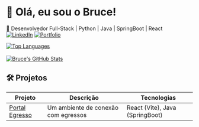 # 👋 Olá, eu sou o Bruce!
🚀 Desenvolvedor Full-Stack | Python | Java | SpringBoot | React <br/>
[![LinkedIn](https://img.shields.io/badge/-LinkedIn-0077B5?style=flat&logo=LinkedIn&logoColor=white)](https://linkedin.com/in/welderson-araujo)
[![Portfolio](https://img.shields.io/badge/Portfolio-000000?style=flat&logo=About.me&logoColor=white)](https://welderson-bruce.vercel.app/)

[![Top Languages](https://github-readme-stats.vercel.app/api/top-langs/?username=brvcelose&layout=compact&theme=dark)](https://github.com/brvcelose)<br/><br/>
[![Bruce's GitHub Stats](https://github-readme-stats.vercel.app/api?username=brvcelose&show_icons=true&theme=radical)](https://github.com/brvcelose)<br/>

## 🛠 Projetos

| Projeto       | Descrição          | Tecnologias |
| ------------- | ------------------ | ----------- |
| [Portal Egresso](https://github.com/GiuliaFreulon/portal-egresso) | Um ambiente de conexão com egressos | React (Vite), Java (SpringBoot) |

